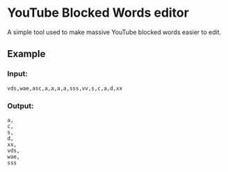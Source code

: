 # YouTube Blocked Words editor
A simple tool used to make massive YouTube blocked words easier to edit. 

## Example
### Input:  
    vds,wae,asc,a,a,a,a,sss,vv,s,c,a,d,xx

### Output:  
    a,  
    c,  
    s,  
    d,  
    xx,  
    vds,  
    wae,  
    sss
